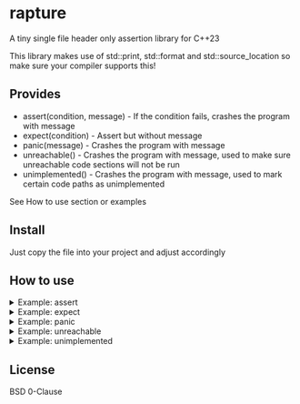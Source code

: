 # rapture

A tiny single file header only assertion library for C++23

This library makes use of std::print, std::format and std::source_location so make sure your compiler supports this!

## Provides

- assert(condition, message) - If the condition fails, crashes the program with message
- expect(condition) - Assert but without message
- panic(message) - Crashes the program with message
- unreachable() - Crashes the program with message, used to make sure unreachable code sections will not be run
- unimplemented() - Crashes the program with message, used to mark certain code paths as unimplemented

See How to use section or examples

## Install

Just copy the file into your project and adjust accordingly

## How to use

<details>
<summary>Example: assert</summary>

```cpp
int main() {
    auto a = 5;
    auto b = 7;

    // this assertion is correct -> will continue
    assert(a + b == 12, "{} + {} should be {}", a, b, 12);

    // this assertion is wrong -> hence the program will crash
    auto c = 2;
    assert(c + c == 5, "{} + {} should be {}", c, c, 5);

    return 0;
}
```

</details>

<details>
<summary>Example: expect</summary>

```cpp
int main() {
    auto a = 5;
    auto b = 7;

    // this expection is correct -> will continue
    expect(a + b == 12);

    // this expection is wrong -> hence the program will crash
    auto c = 2;
    expect(c + c == 5);

    return 0;
}
```

</details>

<details>
<summary>Example: panic</summary>

```cpp
int safeDiv(int a, int b) {
    if (b == 0) {
        panic("can't divide by zero");
    }

    return a / b;
}

int main() {
    std::println("{} / {} = {}", 10, 2, safeDiv(10, 2));
    std::println("{} / {} = {}", 10, 0, safeDiv(10, 0));
}
````

</details>

<details>
<summary>Example: unreachable</summary>

```cpp
enum class State {
    A,
    B,
    C // newly added
};

void print_state(State s) {
    switch (s) {
    case State::A:
        std::println("State::A");
        return;
    case State::B:
        std::println("State::B");
        return;
    default: // never added here though...
        unreachable();
    }
}

int main() {
    print_state(State::A);
    print_state(State::B);
    print_state(State::C);
}
````

</details>

<details>
<summary>Example: unimplemented</summary>

```cpp
void solve_every_problem_in_the_universe() {
    unimplemented();
}

int main(void) {
    solve_every_problem_in_the_universe();
}
````

</details>

## License

BSD 0-Clause

